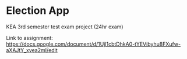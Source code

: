 
# Election App  
KEA 3rd semester test exam project (24hr exam)  
  
Link to assignment:  
https://docs.google.com/document/d/1Ujl1cbtDhkA0-tYEVibyhu8FXufw-aXAJtY_xvea2mI/edit
